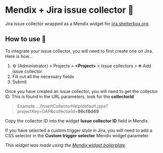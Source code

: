 # Mendix + Jira issue collector 🎒
Jira issue collector wrapped as a Mendix widget for [jira.shelterbox.org](https://jira.shelterbox.org/).

## How to use 🔧
To integrate your issue collector, you will need to first create one on Jira. Here is how...

1. ⚙ (Administrator) > Projects > **\<Project\>** > Issue collectors > ➕ Add issue collector
2. Fill out all the necessary fields
3. Submit

Once you have created an issue collector, you will need to get the collector ID. This is found in the URL parameters, look for the **collectorId**

> Example .../InsertCollectorHelp!default.jspa?projectKey=OAP&collectorId=**86cf8d49**

Copy the collector ID into the widget **Issue collector ID** field in Mendix.

If you have selected a custom trigger style in Jira, you will need to add a CSS selector in the **Custom trigger selector** Mendix widget parameter.

*This widget was made using the [Mendix widget boilerplate](https://github.com/mendix/AppStoreWidgetBoilerplate/).*
